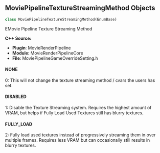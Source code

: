 ## MoviePipelineTextureStreamingMethod Objects

```python
class MoviePipelineTextureStreamingMethod(EnumBase)
```

EMovie Pipeline Texture Streaming Method

**C++ Source:**

- **Plugin**: MovieRenderPipeline
- **Module**: MovieRenderPipelineCore
- **File**: MoviePipelineGameOverrideSetting.h

<a id="unreal.MoviePipelineTextureStreamingMethod.NONE"></a>

#### NONE

0: This will not change the texture streaming method / cvars the users has set.

<a id="unreal.MoviePipelineTextureStreamingMethod.DISABLED"></a>

#### DISABLED

1: Disable the Texture Streaming system. Requires the highest amount of VRAM, but helps if Fully Load Used Textures still has blurry textures.

<a id="unreal.MoviePipelineTextureStreamingMethod.FULLY_LOAD"></a>

#### FULLY_LOAD

2: Fully load used textures instead of progressively streaming them in over multiple frames. Requires less VRAM but can occasionally still results in blurry textures.

<a id="unreal.MovieRenderPipelineState"></a>
